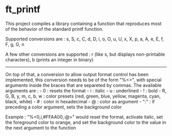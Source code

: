 ﻿# ft_printf

This project compiles a library containing a function that reproduces most of the behavior of the standard printf function.

Supported conversions are : s, S, c, C, d, D, i, o, O, u, U, x, X, p, a, A, e, E, f, F, g, G, n

A few other conversions are supported : r (like s, but displays non-printable characters), b (prints an integer in binary)

---

On top of that, a conversion to allow output format control has been implemented, this conversion needs to be of the form "%<>", with special arguments inside the braces that are separeted by commas. The available arguments are :
	- 0 : resets the format
	- i : italic
	- u : underlined
	- ! : bold
	- R, G, B, y, m, c, b, w : color presets (red, green, blue, yellow, magenta, cyan, black, white)
	- # : color in hexadecimal
	- @ : color as argument
	- ":" : if preceding a color argument, sets the background color

Example : "%<0,i,#FFAA00,:@>" would reset the format, activate italic, set the foreground color to orange, and set the background color to the value in the next argument to the function
